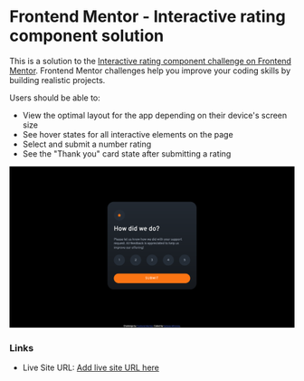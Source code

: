 # Frontend Mentor - Interactive rating component solution

This is a solution to the [Interactive rating component challenge on Frontend Mentor](https://www.frontendmentor.io/challenges/interactive-rating-component-koxpeBUmI). Frontend Mentor challenges help you improve your coding skills by building realistic projects. 

Users should be able to:

- View the optimal layout for the app depending on their device's screen size
- See hover states for all interactive elements on the page
- Select and submit a number rating
- See the "Thank you" card state after submitting a rating

![](./Rating%20Component%20Screenshot.png)

### Links

- Live Site URL: [Add live site URL here]([https://your-solution-url.com](https://interactive-rating-component-main-sand.vercel.app))
